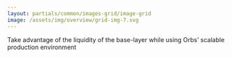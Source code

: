```yaml
---
layout: partials/common/images-grid/image-grid
image: /assets/img/overview/grid-img-7.svg
---
```


Take advantage of the liquidity of the base-layer while using Orbs’ scalable production environment
